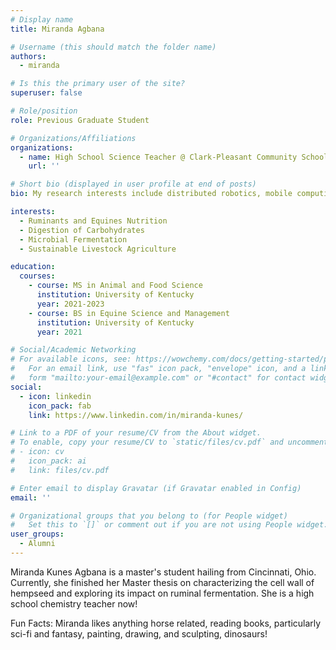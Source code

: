 ```yaml
---
# Display name
title: Miranda Agbana

# Username (this should match the folder name)
authors:
  - miranda

# Is this the primary user of the site?
superuser: false

# Role/position
role: Previous Graduate Student

# Organizations/Affiliations
organizations:
  - name: High School Science Teacher @ Clark-Pleasant Community School Corp
    url: ''

# Short bio (displayed in user profile at end of posts)
bio: My research interests include distributed robotics, mobile computing and programmable matter.

interests:
  - Ruminants and Equines Nutrition
  - Digestion of Carbohydrates
  - Microbial Fermentation
  - Sustainable Livestock Agriculture

education:
  courses:
    - course: MS in Animal and Food Science
      institution: University of Kentucky
      year: 2021-2023
    - course: BS in Equine Science and Management
      institution: University of Kentucky
      year: 2021

# Social/Academic Networking
# For available icons, see: https://wowchemy.com/docs/getting-started/page-builder/#icons
#   For an email link, use "fas" icon pack, "envelope" icon, and a link in the
#   form "mailto:your-email@example.com" or "#contact" for contact widget.
social:
  - icon: linkedin
    icon_pack: fab
    link: https://www.linkedin.com/in/miranda-kunes/

# Link to a PDF of your resume/CV from the About widget.
# To enable, copy your resume/CV to `static/files/cv.pdf` and uncomment the lines below.
# - icon: cv
#   icon_pack: ai
#   link: files/cv.pdf

# Enter email to display Gravatar (if Gravatar enabled in Config)
email: ''

# Organizational groups that you belong to (for People widget)
#   Set this to `[]` or comment out if you are not using People widget.
user_groups:
  - Alumni
---
```


Miranda Kunes Agbana is a master's student hailing from Cincinnati, Ohio. Currently, she finished her Master thesis on characterizing the cell wall of hempseed and exploring its impact on ruminal fermentation. She is a high school chemistry teacher now!

Fun Facts: Miranda likes anything horse related, reading books, particularly sci-fi and fantasy, painting, drawing, and sculpting, dinosaurs!
      

